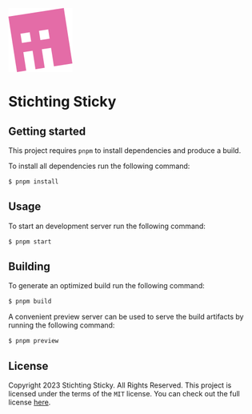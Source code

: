 <img
  src="./src/assets/logo.svg"
  alt="Stichting Sticky's logo"
  width="128px"
  height="128px" />

# Stichting Sticky

## Getting started

This project requires `pnpm` to install dependencies and produce a build.

To install all dependencies run the following command:

```bash
$ pnpm install
```

## Usage

To start an development server run the following command:

```bash
$ pnpm start
```

## Building

To generate an optimized build run the following command:

```bash
$ pnpm build
```

A convenient preview server can be used to serve the build artifacts by running the following command:

```bash
$ pnpm preview
```

## License

Copyright 2023 Stichting Sticky. All Rights Reserved. This project is licensed under the terms of the `MIT` license. You can check out the full license [here](./LICENSE).
